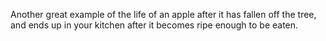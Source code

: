 Another great example of the life of an apple after it has fallen off the tree, and ends up in your kitchen after it becomes ripe enough to be eaten.